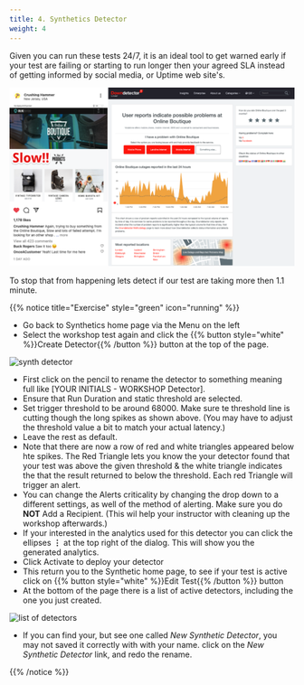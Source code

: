 ```yaml
---
title: 4. Synthetics Detector
weight: 4
---
```

Given you can run these tests 24/7, it is an ideal tool to get warned early if your test are failing or starting to run longer then your agreed SLA
instead of getting informed by social media, or Uptime web site's.

![Social media](../images/social-media-post.png)

 To stop that from happening lets detect if our test are taking more then 1.1 minute.

 {{% notice title="Exercise" style="green" icon="running" %}}

* Go back to Synthetics home page via the Menu on the left
* Select the  workshop test again and click the {{% button style="white" %}}Create Detector{{% /button %}} button at the top of the page.  

![synth detector](../images/synth-detector.png)

* First click on the pencil to rename the detector to something meaning full like [YOUR INITIALS - WORKSHOP Detector].
* Ensure that Run Duration and static threshold are selected.
* Set trigger threshold to be around 68000.  Make sure te threshold line is cutting though the long spikes as shown above. (You may have to adjust the threshold value a bit to match your actual latency.)
* Leave the rest as default.
* Note that there are now a row of red and white triangles appeared  below hte spikes. The Red Triangle lets you know the your detector found that your test was above the given threshold & the white triangle indicates the that the result returned to below the threshold. Each red Triangle will trigger an alert.  
* You can change the Alerts criticality by changing the drop down to a different settings, as well of the method of alerting.  Make sure you do **NOT** Add a Recipient. (This wil help your instructor with cleaning up the workshop afterwards.)
* If your interested in the analytics used for this detector you can click the ellipses **⋮**  at the top right of the dialog. This will show you the generated analytics.
* Click Activate to deploy your detector
* This return you to the Synthetic home page, to see if your test is active click on {{% button style="white" %}}Edit Test{{% /button %}} button
* At the bottom of the page there is a list of active detectors,  including the one you just created.

![list of detectors](../images/detector-list.png)

* If you can find your, but see one called *New Synthetic Detector*, you may not saved it correctly with with your name.  click on the *New Synthetic Detector* link, and redo the rename.

{{% /notice %}}
